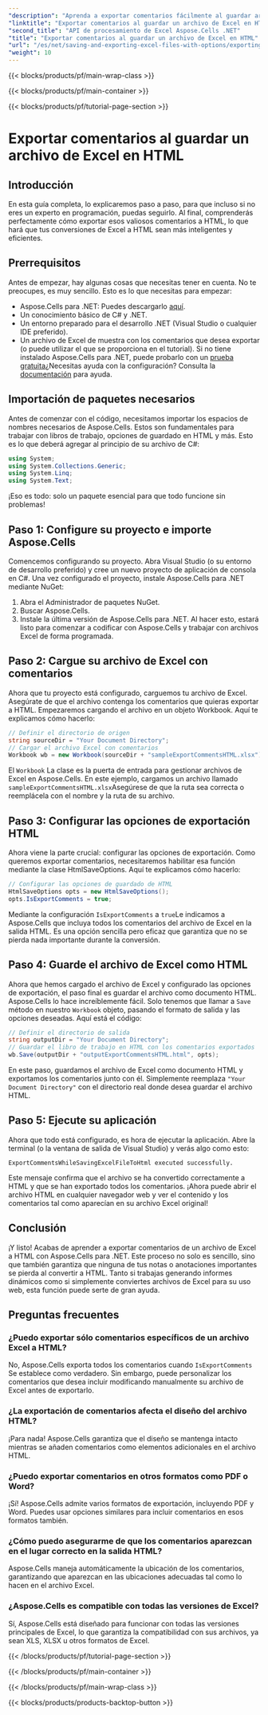 ```yaml
---
"description": "Aprenda a exportar comentarios fácilmente al guardar archivos de Excel en HTML con Aspose.Cells para .NET. Siga esta guía paso a paso para conservar las anotaciones."
"linktitle": "Exportar comentarios al guardar un archivo de Excel en HTML"
"second_title": "API de procesamiento de Excel Aspose.Cells .NET"
"title": "Exportar comentarios al guardar un archivo de Excel en HTML"
"url": "/es/net/saving-and-exporting-excel-files-with-options/exporting-comments/"
"weight": 10
---
```


{{< blocks/products/pf/main-wrap-class >}}

{{< blocks/products/pf/main-container >}}

{{< blocks/products/pf/tutorial-page-section >}}

# Exportar comentarios al guardar un archivo de Excel en HTML

## Introducción
En esta guía completa, lo explicaremos paso a paso, para que incluso si no eres un experto en programación, puedas seguirlo. Al final, comprenderás perfectamente cómo exportar esos valiosos comentarios a HTML, lo que hará que tus conversiones de Excel a HTML sean más inteligentes y eficientes.
## Prerrequisitos
Antes de empezar, hay algunas cosas que necesitas tener en cuenta. No te preocupes, es muy sencillo. Esto es lo que necesitas para empezar:
- Aspose.Cells para .NET: Puedes descargarlo [aquí](https://releases.aspose.com/cells/net/).
- Un conocimiento básico de C# y .NET.
- Un entorno preparado para el desarrollo .NET (Visual Studio o cualquier IDE preferido).
- Un archivo de Excel de muestra con los comentarios que desea exportar (o puede utilizar el que se proporciona en el tutorial).
Si no tiene instalado Aspose.Cells para .NET, puede probarlo con un [prueba gratuita](https://releases.aspose.com/)¿Necesitas ayuda con la configuración? Consulta la [documentación](https://reference.aspose.com/cells/net/) para ayuda.
## Importación de paquetes necesarios
Antes de comenzar con el código, necesitamos importar los espacios de nombres necesarios de Aspose.Cells. Estos son fundamentales para trabajar con libros de trabajo, opciones de guardado en HTML y más. Esto es lo que deberá agregar al principio de su archivo de C#:
```csharp
using System;
using System.Collections.Generic;
using System.Linq;
using System.Text;
```
¡Eso es todo: solo un paquete esencial para que todo funcione sin problemas!
## Paso 1: Configure su proyecto e importe Aspose.Cells
Comencemos configurando su proyecto. Abra Visual Studio (o su entorno de desarrollo preferido) y cree un nuevo proyecto de aplicación de consola en C#. Una vez configurado el proyecto, instale Aspose.Cells para .NET mediante NuGet:
1. Abra el Administrador de paquetes NuGet.
2. Buscar Aspose.Cells.
3. Instale la última versión de Aspose.Cells para .NET.
Al hacer esto, estará listo para comenzar a codificar con Aspose.Cells y trabajar con archivos Excel de forma programada.
## Paso 2: Cargue su archivo de Excel con comentarios
Ahora que tu proyecto está configurado, carguemos tu archivo de Excel. Asegúrate de que el archivo contenga los comentarios que quieras exportar a HTML. Empezaremos cargando el archivo en un objeto Workbook.
Aquí te explicamos cómo hacerlo:
```csharp
// Definir el directorio de origen
string sourceDir = "Your Document Directory";
// Cargar el archivo Excel con comentarios
Workbook wb = new Workbook(sourceDir + "sampleExportCommentsHTML.xlsx");
```
El `Workbook` La clase es la puerta de entrada para gestionar archivos de Excel en Aspose.Cells. En este ejemplo, cargamos un archivo llamado `sampleExportCommentsHTML.xlsx`Asegúrese de que la ruta sea correcta o reemplácela con el nombre y la ruta de su archivo.
## Paso 3: Configurar las opciones de exportación HTML
Ahora viene la parte crucial: configurar las opciones de exportación. Como queremos exportar comentarios, necesitaremos habilitar esa función mediante la clase HtmlSaveOptions.
Aquí te explicamos cómo hacerlo:
```csharp
// Configurar las opciones de guardado de HTML
HtmlSaveOptions opts = new HtmlSaveOptions();
opts.IsExportComments = true;
```
Mediante la configuración `IsExportComments` a `true`Le indicamos a Aspose.Cells que incluya todos los comentarios del archivo de Excel en la salida HTML. Es una opción sencilla pero eficaz que garantiza que no se pierda nada importante durante la conversión.
## Paso 4: Guarde el archivo de Excel como HTML
Ahora que hemos cargado el archivo de Excel y configurado las opciones de exportación, el paso final es guardar el archivo como documento HTML. Aspose.Cells lo hace increíblemente fácil. Solo tenemos que llamar a `Save` método en nuestro `Workbook` objeto, pasando el formato de salida y las opciones deseadas.
Aquí está el código:
```csharp
// Definir el directorio de salida
string outputDir = "Your Document Directory";
// Guardar el libro de trabajo en HTML con los comentarios exportados
wb.Save(outputDir + "outputExportCommentsHTML.html", opts);
```
En este paso, guardamos el archivo de Excel como documento HTML y exportamos los comentarios junto con él. Simplemente reemplaza `"Your Document Directory"` con el directorio real donde desea guardar el archivo HTML.
## Paso 5: Ejecute su aplicación
Ahora que todo está configurado, es hora de ejecutar la aplicación. Abre la terminal (o la ventana de salida de Visual Studio) y verás algo como esto:
```plaintext
ExportCommentsWhileSavingExcelFileToHtml executed successfully.
```
Este mensaje confirma que el archivo se ha convertido correctamente a HTML y que se han exportado todos los comentarios. ¡Ahora puede abrir el archivo HTML en cualquier navegador web y ver el contenido y los comentarios tal como aparecían en su archivo Excel original!
## Conclusión
¡Y listo! Acabas de aprender a exportar comentarios de un archivo de Excel a HTML con Aspose.Cells para .NET. Este proceso no solo es sencillo, sino que también garantiza que ninguna de tus notas o anotaciones importantes se pierda al convertir a HTML. Tanto si trabajas generando informes dinámicos como si simplemente conviertes archivos de Excel para su uso web, esta función puede serte de gran ayuda.
## Preguntas frecuentes
### ¿Puedo exportar sólo comentarios específicos de un archivo Excel a HTML?  
No, Aspose.Cells exporta todos los comentarios cuando `IsExportComments` Se establece como verdadero. Sin embargo, puede personalizar los comentarios que desea incluir modificando manualmente su archivo de Excel antes de exportarlo.
### ¿La exportación de comentarios afecta el diseño del archivo HTML?  
¡Para nada! Aspose.Cells garantiza que el diseño se mantenga intacto mientras se añaden comentarios como elementos adicionales en el archivo HTML.
### ¿Puedo exportar comentarios en otros formatos como PDF o Word?  
¡Sí! Aspose.Cells admite varios formatos de exportación, incluyendo PDF y Word. Puedes usar opciones similares para incluir comentarios en esos formatos también.
### ¿Cómo puedo asegurarme de que los comentarios aparezcan en el lugar correcto en la salida HTML?  
Aspose.Cells maneja automáticamente la ubicación de los comentarios, garantizando que aparezcan en las ubicaciones adecuadas tal como lo hacen en el archivo Excel.
### ¿Aspose.Cells es compatible con todas las versiones de Excel?  
Sí, Aspose.Cells está diseñado para funcionar con todas las versiones principales de Excel, lo que garantiza la compatibilidad con sus archivos, ya sean XLS, XLSX u otros formatos de Excel.

{{< /blocks/products/pf/tutorial-page-section >}}

{{< /blocks/products/pf/main-container >}}

{{< /blocks/products/pf/main-wrap-class >}}

{{< blocks/products/products-backtop-button >}}
